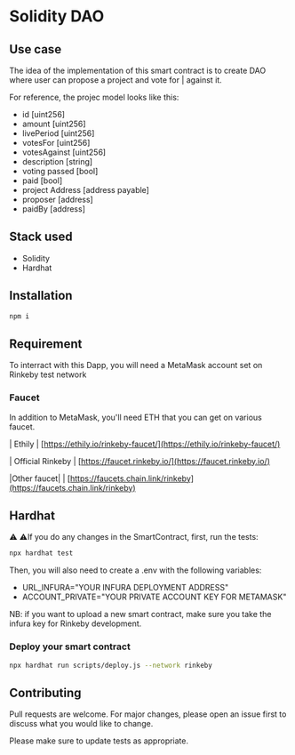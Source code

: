 # Solidity DAO

## Use case
The idea of the implementation of this smart contract is to create DAO where user can propose a project and vote for | against it.

For reference, the projec model looks like this:
- id [uint256]
- amount [uint256]
- livePeriod [uint256]
- votesFor [uint256]
- votesAgainst [uint256]
- description [string]
- voting passed [bool]
- paid [bool]
- project Address [address payable]
- proposer [address]
- paidBy [address]

## Stack used
- Solidity
- Hardhat

## Installation

```bash
npm i
```

## Requirement
To interract with this Dapp, you will need a MetaMask account set on Rinkeby test network

### Faucet
In addition to MetaMask, you'll need ETH that you can get on various faucet.

| Ethily | [https://ethily.io/rinkeby-faucet/](https://ethily.io/rinkeby-faucet/)

| Official Rinkeby | [https://faucet.rinkeby.io/](https://faucet.rinkeby.io/)

|Other faucet| | [https://faucets.chain.link/rinkeby](https://faucets.chain.link/rinkeby)
## Hardhat

⚠️ ⚠️If you do any changes in the SmartContract, first, run the tests:

```bash
npx hardhat test
```
Then, you will also need to create a .env with the following variables:
- URL_INFURA="YOUR INFURA DEPLOYMENT ADDRESS"
- ACCOUNT_PRIVATE="YOUR PRIVATE ACCOUNT KEY FOR METAMASK"

NB: if you want to upload a new smart contract, make sure you take the infura key for Rinkeby development.

### Deploy your smart contract
```bash
npx hardhat run scripts/deploy.js --network rinkeby
```

## Contributing
Pull requests are welcome. For major changes, please open an issue first to discuss what you would like to change.

Please make sure to update tests as appropriate.
